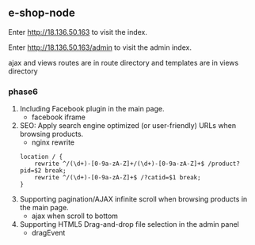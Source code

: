 ## e-shop-node

Enter http://18.136.50.163 to visit the index.

Enter http://18.136.50.163/admin to visit the admin index.

ajax and views routes are in route directory and templates are in views directory

### phase6

1. Including Facebook plugin in the main page. 
    - facebook iframe
2. SEO: Apply search engine optimized (or user-friendly) URLs when browsing products. 
    - nginx rewrite
    ``` 
    location / {
        rewrite ^/(\d+)-[0-9a-zA-Z]+/(\d+)-[0-9a-zA-Z]+$ /product?pid=$2 break;
        rewrite ^/(\d+)-[0-9a-zA-Z]+$ /?catid=$1 break;
    }
    ```
3. Supporting pagination/AJAX infinite scroll when browsing products in the main page.
    - ajax when scroll to bottom
4. Supporting HTML5 Drag-and-drop file selection in the admin panel
    - dragEvent
